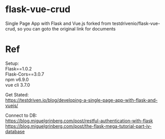# flask-vue-crud
Single Page App with Flask and Vue.js
forked from testdrivenio/flask-vue-crud, so you can goto the original link for documents




# Ref

Setup:  
  Flask==1.0.2  
  Flask-Cors==3.0.7  
  npm v6.9.0  
  vue cli 3.7.0  
  
Get Stated:  
  https://testdriven.io/blog/developing-a-single-page-app-with-flask-and-vuejs/  

Connect to DB:  
  https://blog.miguelgrinberg.com/post/restful-authentication-with-flask  
  https://blog.miguelgrinberg.com/post/the-flask-mega-tutorial-part-iv-database  
